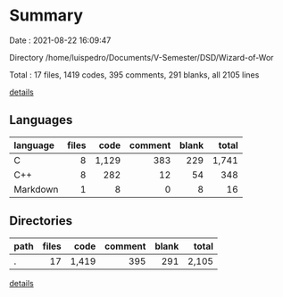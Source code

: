 # Summary

Date : 2021-08-22 16:09:47

Directory /home/luispedro/Documents/V-Semester/DSD/Wizard-of-Wor

Total : 17 files,  1419 codes, 395 comments, 291 blanks, all 2105 lines

[details](details.md)

## Languages
| language | files | code | comment | blank | total |
| :--- | ---: | ---: | ---: | ---: | ---: |
| C | 8 | 1,129 | 383 | 229 | 1,741 |
| C++ | 8 | 282 | 12 | 54 | 348 |
| Markdown | 1 | 8 | 0 | 8 | 16 |

## Directories
| path | files | code | comment | blank | total |
| :--- | ---: | ---: | ---: | ---: | ---: |
| . | 17 | 1,419 | 395 | 291 | 2,105 |

[details](details.md)